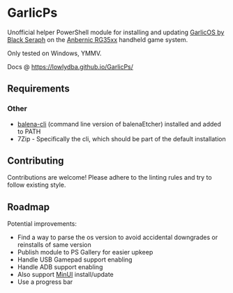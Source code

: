 # GarlicPs

Unofficial helper PowerShell module for installing and updating [GarlicOS by Black Seraph][garlic] on the [Anbernic RG35xx][rg35xx] handheld game system.

Only tested on Windows, YMMV.

Docs @ <https://lowlydba.github.io/GarlicPs/>

## Requirements

### Other

* [balena-cli][balena-cli] (command line version of balenaEtcher) installed and added to PATH
* 7Zip - Specifically the cli, which should be part of the default installation

## Contributing

Contributions are welcome! Please adhere to the linting rules and try to follow existing style.

## Roadmap

Potential improvements:

* Find a way to parse the os version to avoid accidental downgrades or reinstalls of same version
* Publish module to PS Gallery for easier upkeep
* Handle USB Gamepad support enabling
* Handle ADB support enabling
* Also support [MinUI](https://github.com/shauninman/union-minui/) install/update
* Use a progress bar

[balena-cli]: https://github.com/balena-io/balena-cli/blob/master/INSTALL.md
[garlic]: https://www.patreon.com/posts/garlicos-for-76561333
[rg35xx]: https://anbernic.com/products/rg35xx
